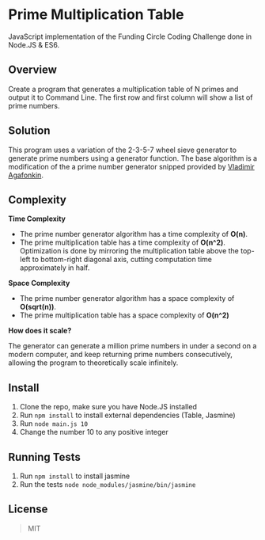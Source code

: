 # Prime Multiplication Table

JavaScript implementation of the Funding Circle Coding Challenge done in Node.JS & ES6. 

## Overview

Create a program that generates a multiplication table of N primes and output it to Command Line. The first row and first column will show a list of prime numbers. 

## Solution
This program uses a variation of the 2-3-5-7 wheel sieve generator to generate prime numbers using a generator function. The base algorithm is a modification of the a prime number generator snipped provided by [Vladimir Agafonkin](https://beta.observablehq.com/@mourner/fast-prime-generator).

## Complexity
**Time Complexity**
- The prime number generator algorithm has a time complexity of **O(n)**.
- The prime multiplication table has a time complexity of **O(n^2)**. Optimization is done by mirroring the multiplication table above the top-left to bottom-right diagonal axis, cutting computation time approximately in half.

**Space Complexity**
- The prime number generator algorithm has a space complexity of **O(sqrt(n))**. 
- The prime multiplication table has a space complexity of **O(n^2)** 

**How does it scale?**

The generator can generate a million prime numbers in under a second on a modern computer, and keep returning prime numbers consecutively, allowing the program to theoretically scale infinitely.

## Install
1. Clone the repo, make sure you have Node.JS installed
2. Run `npm install` to install external dependencies (Table, Jasmine)
3. Run `node main.js 10`
4. Change the number 10 to any positive integer

## Running Tests
1. Run `npm install` to install jasmine
2. Run the tests `node node_modules/jasmine/bin/jasmine`

License
----
> MIT
